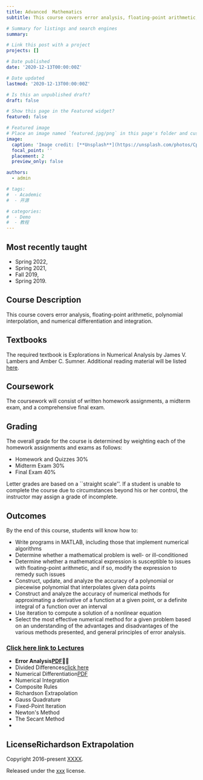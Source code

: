 ```yaml
---
title: Advanced  Mathematics
subtitle: This course covers error analysis, floating-point arithmetic, polynomial interpolation, and numerical differentiation and integration.

# Summary for listings and search engines
summary: 

# Link this post with a project
projects: []

# Date published
date: '2020-12-13T00:00:00Z'

# Date updated
lastmod: '2020-12-13T00:00:00Z'

# Is this an unpublished draft?
draft: false

# Show this page in the Featured widget?
featured: false

# Featured image
# Place an image named `featured.jpg/png` in this page's folder and customize its options here.
image:
  caption: 'Image credit: [**Unsplash**](https://unsplash.com/photos/CpkOjOcXdUY)'
  focal_point: ''
  placement: 2
  preview_only: false

authors:
  - admin

# tags:
#  - Academic
#  - 开源

# categories:
#  - Demo
#  - 教程
---
```


## Most recently taught
- Spring 2022,
- Spring 2021,
- Fall 2019,
- Spring 2019.

## Course Description

This course covers error analysis, floating-point arithmetic, polynomial interpolation, and numerical differentiation and integration.

## Textbooks
The required textbook is Explorations in Numerical Analysis by James V. Lambers and Amber C. Sumner. Additional reading material will be listed [here](https://lxy.nau.edu.cn/_s26/2021/1029/c1039a87015/page.psp).

## Coursework
The coursework will consist of written homework assignments, a midterm exam, and a comprehensive final exam.

## Grading
The overall grade for the course is determined by weighting each of the homework assignments and exams as follows:
- Homework and Quizzes	30%
- Midterm Exam	30%
- Final Exam	40%

Letter grades are based on a ``straight scale''. If a student is unable to complete the course due to circumstances beyond his or her control, the instructor may assign a grade of incomplete.

## Outcomes
By the end of this course, students will know how to:
- Write programs in MATLAB, including those that implement numerical algorithms
- Determine whether a mathematical problem is well- or ill-conditioned
- Determine whether a mathematical expression is susceptible to issues with floating-point arithmetic, and if so, modify the expression to remedy such issues
- Construct, update, and analyze the accuracy of a polynomial or piecewise polynomial that interpolates given data points
- Construct and analyze the accuracy of numerical methods for approximating a derivative of a function at a given point, or a definite integral of a function over an interval
- Use iteration to compute a solution of a nonlinear equation
- Select the most effective numerical method for a given problem based on an understanding of the advantages and disadvantages of the various methods presented, and general principles of error analysis.



### [Click here link to Lectures](https://lxy.nau.edu.cn/_s26/2021/1029/c1039a87015/page.psp)

- **Error Analysis[PDF](https://lxy.nau.edu.cn/_s26/2021/1029/c1039a87015/page.psp)🦄✨**
- Divided Differences[click here](https://lxy.nau.edu.cn/_s26/2021/1029/c1039a87015/page.psp)
- Numerical Differentiation[PDF](https://lxy.nau.edu.cn/_s26/2021/1029/c1039a87015/page.psp)
- Numerical Integration
- Composite Rules
- Richardson Extrapolation
- Gauss Quadrature
- Fixed-Point Iteration
- Newton's Method
- The Secant Method
- 
## LicenseRichardson Extrapolation

Copyright 2016-present [XXXX](https://lxy.nau.edu.cn/_s26/2021/1029/c1039a87015/page.psp).

Released under the [xxx](https://lxy.nau.edu.cn/_s26/2021/1029/c1039a87015/page.psp) license.
